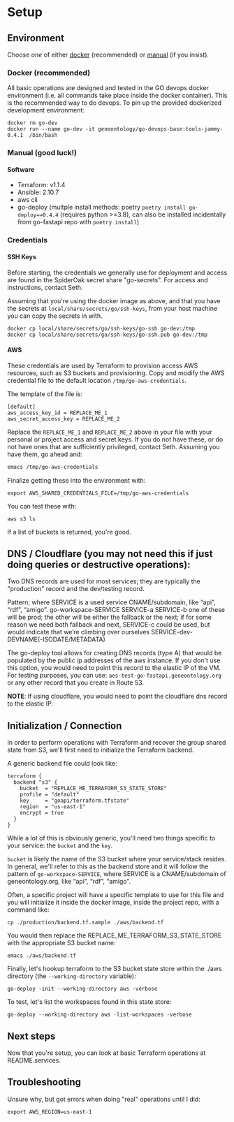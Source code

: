 # Setup

## Environment 

Choose _one_ of either [docker](#docker-recommended) (recommended) or [manual](#manual-good-luck) (if you insist).

### Docker (recommended)

All basic operations are designed and tested in the GO devops docker environment (i.e. all commands take place inside the docker container).
This is the recommended way to do devops.
To pin up the provided dockerized development environment:

```
docker rm go-dev
docker run --name go-dev -it geneontology/go-devops-base:tools-jammy-0.4.1  /bin/bash
```

### Manual (good luck!)

#### Software

- Terraform: v1.1.4
- Ansible: 2.10.7
- aws cli
- go-deploy (multple install methods: poetry `poetry install go-deploy==0.4.4` (requires python >=3.8), can also be installed incidentally from go-fastapi repo with `poetry install`)

### Credentials

#### SSH Keys

Before starting, the credentials we generally use for deployment and access are found in the SpiderOak secret share "go-secrets".
For access and instructions, contact Seth. 

Assuming that you're using the docker image as above, and that you have the secrets at `local/share/secrets/go/ssh-keys`,
from your host machine you can copy the secrets in with.

```
docker cp local/share/secrets/go/ssh-keys/go-ssh go-dev:/tmp
docker cp local/share/secrets/go/ssh-keys/go-ssh.pub go-dev:/tmp
```

#### AWS

These credentials are used by Terraform to provision access AWS resources, such as S3 buckets and provisioning.
Copy and modify the AWS credential file to the default location `/tmp/go-aws-credentials`.

The template of the file is:

```
[default]
aws_access_key_id = REPLACE_ME_1
aws_secret_access_key = REPLACE_ME_2
```

Replace the `REPLACE_ME_1` and `REPLACE_ME_2` above in your file with your personal or project access and secret keys.
If you do not have these, or do not have ones that are sufficiently privileged, contact Seth. Assuming you have them, go
ahead and:

```bash
emacs /tmp/go-aws-credentials
```

Finalize getting these into the environment with:

```
export AWS_SHARED_CREDENTIALS_FILE=/tmp/go-aws-credentials
```

You can test these with:

```
aws s3 ls
```

If a list of buckets is returned, you're good.

## DNS / Cloudflare (you may not need this if just doing queries or destructive operations): 

Two DNS records are used for most services; they are typically the "production" record and the dev/testing record.

Pattern; where SERVICE is a used service CNAME/subdomain, like “api”, “rdf”, “amigo”.
go-workspace-SERVICE
SERVICE-a
SERVICE-b
one of these will be prod; the other will be either the fallback or the next; if for some reason we need both fallback and next, SERVICE-c could be used, but would indicate that we’re climbing over ourselves
SERVICE-dev-DEVNAME(-ISODATE/METADATA)

The go-deploy tool allows for creating DNS records (type A) that would be populated by the public ip addresses of the aws instance. If you don't use this option, you would need to point this record to the elastic IP of the VM. For testing purposes, you can use: `aes-test-go-fastapi.geneontology.org` or any other record that you create in Route 53.

**NOTE**: If using cloudflare, you would need to point the cloudflare dns record to the elastic IP.

## Initialization / Connection

In order to perform operations with Terraform and recover the group shared state from S3, we'll first need to initialize the
Terraform backend.

A generic backend file could look like:

```
terraform {
  backend "s3" {
    bucket  = "REPLACE_ME_TERRAFORM_S3_STATE_STORE"
    profile = "default"
    key     = "goapi/terraform.tfstate"
    region  = "us-east-1"
    encrypt = true
  }
}
```

While a lot of this is obviously generic, you'll need two things specific to your service: the `bucket` and the `key`.

`bucket` is likely the name of the S3 bucket where your service/stack resides. In general, we'll refer to this as the backend
store and it will follow the pattern of `go-workspace-SERVICE`, where SERVICE is a CNAME/subdomain of geneontology.org,
like “api”, “rdf”, “amigo”.

Often, a specific project will have a specific template to use for this file and you will initialize it inside the docker image,
inside the project repo, with a command like:
```
cp ./production/backend.tf.sample ./aws/backend.tf
```
You would then replace the REPLACE_ME_TERRAFORM_S3_STATE_STORE with the appropriate S3 bucket name:
```
emacs ./aws/backend.tf
```
Finally, let's hookup terraform to the S3 bucket state store within the ./aws directory (the `--working-directory` variable):

```
go-deploy -init --working-directory aws -verbose
```

To test, let's list the workspaces found in this state store:
```
go-deploy --working-directory aws -list-workspaces -verbose 
```

## Next steps

Now that you're setup, you can look at basic Terraform operations at README.services.

## Troubleshooting

Unsure why, but got errors when doing "real" operations until I did:

```
export AWS_REGION=us-east-1
```
